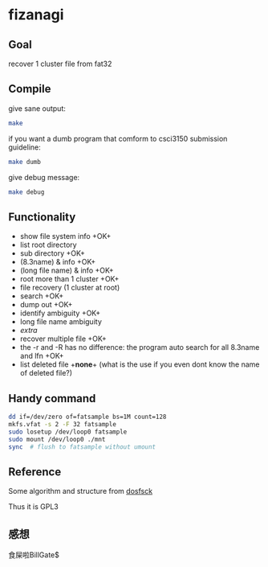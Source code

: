 # fizanagi

## Goal
recover 1 cluster file from fat32

## Compile
give sane output:
```sh
make
```
if you want a dumb program that comform to csci3150 submission guideline:
```sh
make dumb
```
give debug message:
```sh
make debug
```

## Functionality
* show file system info +OK+
* list root directory 
 * sub directory +OK+
 * (8.3name) & info +OK+
 * (long file name) & info +OK+
 * root more than 1 cluster +OK+
* file recovery (1 cluster at root)
 * search +OK+
 * dump out +OK+
 * identify ambiguity +OK+
  * long file name ambiguity
* *extra*
 * recover multiple file +OK+
 * the -r and -R has no difference: the program auto search for all 8.3name and
   lfn +OK+
 * list deleted file +<b>none</b>+
   (what is the use if you even dont know the name of deleted file?) 

## Handy command
```sh
dd if=/dev/zero of=fatsample bs=1M count=128
mkfs.vfat -s 2 -F 32 fatsample
sudo losetup /dev/loop0 fatsample
sudo mount /dev/loop0 ./mnt
sync  # flush to fatsample without umount
```

## Reference
Some algorithm and structure from
[dosfsck](http://daniel-baumann.ch/software/dosfstools/) 

Thus it is GPL3

## 感想
食屎啦BillGate$
